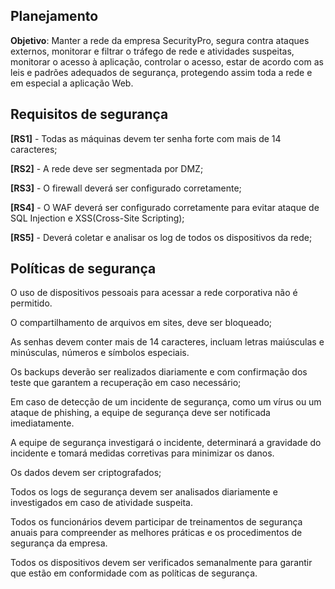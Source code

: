 <h2>Planejamento</h2>

**Objetivo**: 
Manter a rede da empresa SecurityPro, segura contra ataques externos, monitorar e filtrar o tráfego de rede e atividades suspeitas, monitorar o acesso à aplicação, controlar o acesso, estar de acordo com as leis e padrões adequados de segurança, protegendo assim toda a rede e em especial a aplicação Web. 

<h2>Requisitos de segurança</h2>

**[RS1]** - Todas as máquinas devem ter senha forte com mais de 14 caracteres; 

**[RS2]** - A rede deve ser segmentada por DMZ; 

**[RS3]** - O firewall deverá ser configurado corretamente; 

**[RS4]** - O WAF deverá ser configurado corretamente para evitar ataque de SQL Injection e XSS(Cross-Site Scripting); 

**[RS5]** - Deverá coletar e analisar os log de todos os dispositivos da rede; 

<h2>Políticas de segurança</h2>

O uso de dispositivos pessoais para acessar a rede corporativa não é permitido. 

O compartilhamento de arquivos em sites, deve ser bloqueado; 

As senhas devem conter mais de 14 caracteres, incluam letras maiúsculas e minúsculas, números e símbolos especiais.

Os backups deverão ser realizados diariamente e com confirmação dos teste que garantem a recuperação em caso necessário; 

 Em caso de detecção de um incidente de segurança, como um vírus ou um ataque de phishing, a equipe de segurança deve ser notificada imediatamente.

A equipe de segurança investigará o incidente, determinará a gravidade do incidente e tomará medidas corretivas para minimizar os danos.

Os dados devem ser criptografados; 

Todos os logs de segurança devem ser analisados diariamente e investigados em caso de atividade suspeita.

Todos os funcionários devem participar de treinamentos de segurança anuais para compreender as melhores práticas e os procedimentos de segurança da empresa.

Todos os dispositivos devem ser verificados semanalmente para garantir que estão em conformidade com as políticas de segurança.

